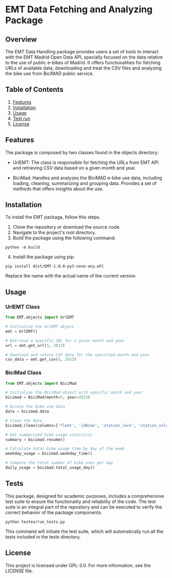 # EMT Data Fetching and Analyzing Package

## Overview

The EMT Data Handling package provides users a set of tools to interact with the EMT Madrid Open Data API, specially focused on the data relative to the use of public e-bikes of Madrid. It offers functionalities for fetching URLs of available data, downloading and treat the CSV files and analyzing the bike use from BiciMAD public service. 

## Table of Contents
1. [Features](#features)
2. [Installation](#installation)
3. [Usage](#usage)
4. [Test run](#tests)
5. [License](#license)

## Features

The package is composed by two classes found in the objects directory:

- UrlEMT: The class is responsible for fetching the URLs from EMT API and retrieving CSV data based on a given month and year.

- BiciMad: Handles and analyzes the BiciMAD e-bike use data, including loading, cleaning, summarizing and grouping data. Provides a set of methods that offers insights about the use. 

## Installation

To install the EMT packaga, follow this steps.

1. Clone the repository or download the source code.
2. Navigate to the project's root directory.
3. Build the package using the following command:

`python -m build`

4. Install the package using pip:

`pip install dist/EMT-1.0.0-py3-none-any.whl`

Replace the name with the actual name of the current version.

## Usage
### UrlEMT Class

```python
from EMT.objects import UrlEMT

# Initialize the UrlEMT object
emt = UrlEMT()

# Retrieve a specific URL for a given month and year
url = emt.get_url(5, 2023)

# Download and return CSV data for the specified month and year
csv_data = emt.get_csv(5, 2023)
```

### BiciMad Class

```python
from EMT.objects import BiciMad

# Initialize the BiciMad object with specific month and year
bicimad = BiciMad(month=5, year=2023)

# Access the bike use data
data = bicimad.data

# Clean the data
bicimad.clean(columns=['fleet', 'idBike', 'station_lock', 'station_unlock'])

# Get summarized bike usage statistics
summary = bicimad.resume()

# Calculate total bike usage time by day of the week
weekday_usage = bicimad.weekday_time()

# Compute the total number of bike uses per day
daily_usage = bicimad.total_usage_day()
```

## Tests
This package, designed for academic purposes, includes a comprehensive test suite to ensure the functionality and reliability of the code. The test suite is an integral part of the repository and can be executed to verify the correct behavior of the package components.

`python testes/run_tests.py`

This command will initiate the test suite, which will automatically run all the tests included in the tests directory.

## License

This project is licensed under GPL-3.0. For more information, see the LICENSE file.